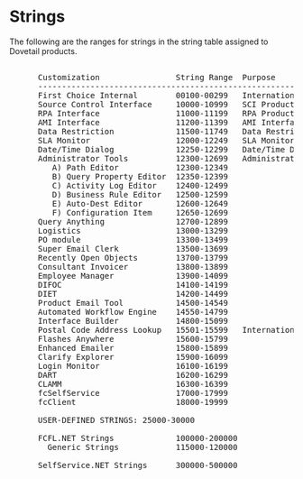 # Strings

The following are the ranges for strings in the string table assigned to Dovetail products.

<pre>      
      Customization                String Range  Purpose
      ----------------------------------------------------------------------------------
      First Choice Internal        00100-00299   Internationalization routines
      Source Control Interface     10000-10999   SCI Product
      RPA Interface                11000-11199   RPA Product
      AMI Interface                11200-11399   AMI Interface
      Data Restriction             11500-11749   Data Restriction
      SLA Monitor                  12000-12249   SLA Monitor
      Date/Time Dialog             12250-12299   Date/Time Dialog
      Administrator Tools          12300-12699   Administrator Tools
         A) Path Editor            12300-12349
         B) Query Property Editor  12350-12399
         C) Activity Log Editor    12400-12499
         D) Business Rule Editor   12500-12599
         E) Auto-Dest Editor       12600-12649
         F) Configuration Item     12650-12699
      Query Anything               12700-12899
      Logistics                    13000-13299
      PO module                    13300-13499
      Super Email Clerk            13500-13699
      Recently Open Objects        13700-13799
      Consultant Invoicer          13800-13899
      Employee Manager             13900-14099
      DIFOC                        14100-14199
      DIET                         14200-14499
      Product Email Tool           14500-14549
      Automated Workflow Engine    14550-14799
      Interface Builder            14800-15099
      Postal Code Address Lookup   15501-15599   Internationalization strings for Forms 1992/1993/1947
      Flashes Anywhere             15600-15799
      Enhanced Emailer             15800-15899
      Clarify Explorer             15900-16099
      Login Monitor                16100-16199
      DART                         16200-16299
      CLAMM                        16300-16399
      fcSelfService                17000-17999
      fcClient                     18000-19999

      USER-DEFINED STRINGS: 25000-30000

      FCFL.NET Strings             100000-200000
        Generic Strings            115000-120000

      SelfService.NET Strings      300000-500000
</pre>
